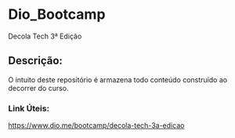 # Dio_Bootcamp
Decola Tech 3ª Edição

## Descrição:
O intuito deste repositório é armazena todo conteúdo construído ao decorrer do curso.

### Link Úteis:
https://www.dio.me/bootcamp/decola-tech-3a-edicao
